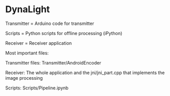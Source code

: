 # DynaLight

Transmitter = Arduino code for transmitter

Scripts = Python scripts for offline processing (iPython)

Receiver = Receiver application

Most important files:

Transmitter files: Transmitter/AndroidEncoder

Receiver: The whole application and the jni/jni_part.cpp that implements the image processing

Scripts: Scripts/Pipeline.ipynb

